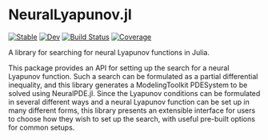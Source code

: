 # NeuralLyapunov.jl

[![Stable](https://img.shields.io/badge/docs-stable-blue.svg)](https://SciML.github.io/NeuralLyapunov.jl/stable/)
[![Dev](https://img.shields.io/badge/docs-dev-blue.svg)](https://SciML.github.io/NeuralLyapunov.jl/dev/)
[![Build Status](https://github.com/SciML/NeuralLyapunov.jl/actions/workflows/CI.yml/badge.svg?branch=revive)](https://github.com/SciML/NeuralLyapunov.jl/actions/workflows/CI.yml?query=branch%3Arevive)
[![Coverage](https://codecov.io/gh/SciML/NeuralLyapunov.jl/branch/revive/graph/badge.svg)](https://codecov.io/gh/SciML/NeuralLyapunov.jl)

A library for searching for neural Lyapunov functions in Julia.

This package provides an API for setting up the search for a neural Lyapunov function.
Such a search can be formulated as a partial differential inequality, and this library generates a ModelingToolkit PDESystem to be solved using NeuralPDE.jl.
Since the Lyapunov conditions can be formulated in several different ways and a neural Lyapunov function can be set up in many different forms, this library presents an extensible interface for users to choose how they wish to set up the search, with useful pre-built options for common setups.
